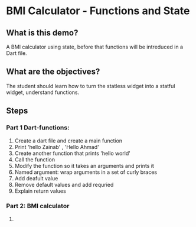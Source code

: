 # BMI Calculator - Functions and State 

## What is this demo?

A BMI calculator using state, before that functions will be intreduced in a Dart file.

## What are the objectives?

The student should learn how to turn the statless widget into a statful widget, understand functions. 

## Steps

### Part 1 Dart-functions: 
1. Create a dart file and create a main function
2. Print 'hello Zainab' , 'Hello Ahmad' 
3. Create another function that prints 'hello world'
4. Call the function
5. Modify the function so it takes an arguments and prints it 
6. Named argument: wrap arguments in a set of curly braces
7. Add deafult value 
8. Remove default values and add requried 
9. Explain return values 


### Part 2: BMI calculator 
1.  